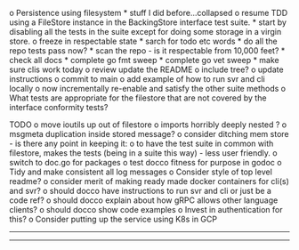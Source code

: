 o  Persistence using filesystem
    *  stuff I did before...collapsed
    o  resume TDD using a FileStore instance in the BackingStore interface 
       test suite.
        *  start by disabling all the tests in the suite except for
           doing some storage in a virgin store.
        o  freeze in respectable state
            *  sarch for todo etc words
            *  do all the repo tests pass now?
            *  scan the repo - is it respectable from 10,000 feet?
            *  check all docs
            *  complete go fmt sweep
            *  complete go vet sweep
            *  make sure clis work today
            o  review update the README
                o  include tree?
                o  update instructions
            o  commit to main
        o  add example of how to run svr and cli locally
        o  now incrementally re-enable and satisfy the other suite methods
    o  What tests are appropriate for the filestore that are not covered by
       the interface conformity tests?


TODO
o  move ioutils up out of filestore
o  imports horribly deeply nested ?
o  msgmeta duplication inside stored message?
o  consider ditching mem store - is there any point in keeping it:
    o  to have the test suite in common with filestore, makes the tests
       (being in a suite this way) - less user friendly.
o  switch to doc.go for packages
o  test docco fitness for purpose in godoc
o  Tidy and make consistent all log messages
o  Consider style of top level readme?
    o  consider merit of making ready made docker containers for cli(s) and svr?
    o  should docco have instructions to run svr and cli or just be a code ref?
    o  should docco explain about how gRPC allows other language clients?
    o  should docco show code examples
o  Invest in authentication for this?
o  Consider putting up the service using K8s in GCP

----------------------------------------------------------------
----------------------------------------------------------------
